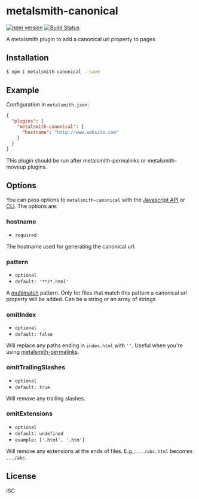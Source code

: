 # metalsmith-canonical
[![npm version][npm-badge]][npm-url]
[![Build Status][travis-badge]][travis-url]

A metalsmith plugin to add a canonical url property to pages

## Installation

```bash
$ npm i metalsmith-canonical --save
```

## Example

Configuration in `metalsmith.json`:

```json
{
  "plugins": {
    "metalsmith-canonical": {
      "hostname": "http://www.website.com"
    }
  }
}
```

This plugin should be run after metalsmith-permalinks or metalsmith-moveup plugins.

## Options

You can pass options to `metalsmith-canonical` with the [Javascript API](https://github.com/segmentio/metalsmith#api) or [CLI](https://github.com/segmentio/metalsmith#cli). The options are:

### hostname

* `required`

The hostname used for generating the canonical url.

### pattern

* `optional`
* `default: '**/*.html'`

A [multimatch](https://github.com/sindresorhus/multimatch) pattern. Only for files that match this pattern a canonical url property will be added. Can be a string or an array of strings.

### omitIndex

* `optional`
* `default: false`

Will replace any paths ending in `index.html` with `''`. Useful when you're using [metalsmith-permalinks](https://github.com/segmentio/metalsmith-permalinks).

### omitTrailingSlashes

* `optional`
* `default: true`

Will remove any trailing slashes.

### omitExtensions

* `optional`
* `default: undefined`
* `example: ['.html', '.htm']`

Will remove any extensions at the ends of files.
E.g., `.../abc.html` becomes `.../abc`.

## License

ISC

[npm-badge]: https://img.shields.io/npm/v/metalsmith-canonical.svg
[npm-url]: https://www.npmjs.com/package/metalsmith-canonical

[travis-badge]: https://travis-ci.org/saintedlama/metalsmith-canonical.svg?branch=master
[travis-url]: https://travis-ci.org/saintedlama/metalsmith-canonical

